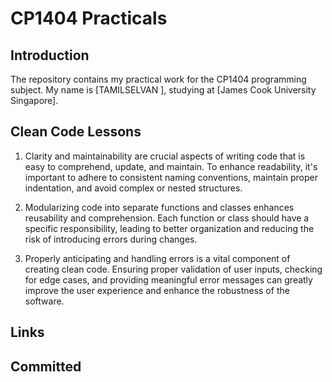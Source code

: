 
# CP1404 Practicals

## Introduction

The repository contains my practical work for the CP1404 programming subject. 
My name is [TAMILSELVAN ], studying at [James Cook University Singapore].

## Clean Code Lessons

1. Clarity and maintainability are crucial aspects of writing code that is easy to comprehend, 
update, and maintain. To enhance readability, it's important to adhere to consistent naming conventions, maintain proper indentation, and avoid complex or nested structures.

2. Modularizing code into separate functions and classes enhances reusability and comprehension. Each 
function or class should have a specific responsibility, leading to better organization and reducing the risk of introducing errors during changes.

3. Properly anticipating and handling errors is a vital component of creating clean code. Ensuring
proper validation of user inputs, checking for edge cases, and providing meaningful error messages can greatly improve the user experience and enhance the robustness of the software.

## Links


## Committed